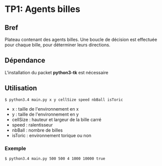 TP1: Agents billes
==================

## Bref

Plateau contenant des agents billes. Une boucle de décision est
effectuée pour chaque bille, pour déterminer leurs directions.


## Dépendance

L'installation du packet **python3-tk** est nécessaire


## Utilisation

    $ python3.4 main.py x y cellSize speed nbBall isToric

- x : taille de l'environnement en x
- y : taille de l'environnement en y
- cellSize : hauteur et largeur de la bille carré
- speed : ralentisseur
- nbBall : nombre de billes
- isToric : environnement torique ou non

### Exemple

    $ python3.4 main.py 500 500 4 1000 10000 true
